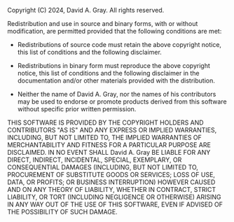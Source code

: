 Copyright (C) 2024, David A. Gray.
All rights reserved.

Redistribution and use in source and binary forms, with
or without modification, are permitted provided that the
following conditions are met:

*   Redistributions of source code must retain the above
    copyright notice, this list of conditions and the
    following disclaimer.

*   Redistributions in binary form must reproduce the
    above copyright notice, this list of conditions and
    the following disclaimer in the documentation and/or
    other materials provided with the distribution.

*   Neither the name of David A. Gray, nor the names of
    his contributors may be used to endorse or promote
    products derived from this software without specific
    prior written permission.

THIS SOFTWARE IS PROVIDED BY THE COPYRIGHT HOLDERS AND
CONTRIBUTORS "AS IS" AND ANY EXPRESS OR IMPLIED
WARRANTIES, INCLUDING, BUT NOT LIMITED TO, THE IMPLIED
WARRANTIES OF MERCHANTABILITY AND FITNESS FOR A
PARTICULAR PURPOSE ARE DISCLAIMED. IN NO EVENT SHALL
David A. Gray BE LIABLE FOR ANY DIRECT, INDIRECT,
INCIDENTAL, SPECIAL, EXEMPLARY, OR CONSEQUENTIAL DAMAGES
(INCLUDING, BUT NOT LIMITED TO, PROCUREMENT OF
SUBSTITUTE GOODS OR SERVICES; LOSS OF USE, DATA, OR
PROFITS; OR BUSINESS INTERRUPTION) HOWEVER CAUSED AND ON
ANY THEORY OF LIABILITY, WHETHER IN CONTRACT, STRICT
LIABILITY, OR TORT (INCLUDING NEGLIGENCE OR OTHERWISE)
ARISING IN ANY WAY OUT OF THE USE OF THIS SOFTWARE, EVEN
IF ADVISED OF THE POSSIBILITY OF SUCH DAMAGE.